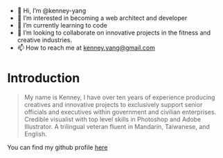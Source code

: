 - 👋 Hi, I’m @kenney-yang
- 👀 I’m interested in becoming a web architect and developer
- 🌱 I’m currently learning to code
- 💞️ I’m looking to collaborate on innovative projects in the fitness and creative industries.
- 📫 How to reach me at kenney.yang@gmail.com

# Introduction

>My name is Kenney, I have over ten years of experience producing creatives and innovative projects to exclusively support senior officials and executives within government and civilian enterprises. Credible visualist with top level skills in Photoshop and Adobe Illustrator. A trilingual veteran fluent in Mandarin, Taiwanese, and English.

You can find my github profile [here](https://github.com/kenney-yang)
<!---
kenney-yang/kenney-yang is a ✨ special ✨ repository because its `README.md` (this file) appears on your GitHub profile.
You can click the Preview link to take a look at your changes.
--->
